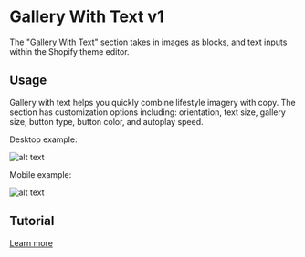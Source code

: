 # Gallery With Text v1

The "Gallery With Text" section takes in images as blocks, and text inputs within the Shopify theme editor.

## Usage

Gallery with text helps you quickly combine lifestyle imagery with copy. The section has customization options including: orientation, text size, gallery size, button type, button color, and autoplay speed.

Desktop example:

![alt text](https://drive.google.com/uc?export=view&id=1ahRhR6fZCZVKtR-exuddIO4XLaILVnrs)

Mobile example:

![alt text](https://drive.google.com/uc?export=view&id=1gY9QAJ4kDU_fUejLn1lqSw8YVLYOPVM7)

## Tutorial
[Learn more](https://drive.google.com/file/d/14CoAhbrxKZATlNRoWQg9GaO43_x6yTA_/view?usp=sharing)
